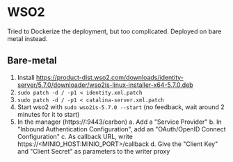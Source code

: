 # WSO2

Tried to Dockerize the deployment, but too complicated. Deployed on bare metal instead.

## Bare-metal

1. Install https://product-dist.wso2.com/downloads/identity-server/5.7.0/downloader/wso2is-linux-installer-x64-5.7.0.deb
2. `sudo patch -d / -p1 < identity.xml.patch`
3. `sudo patch -d / -p1 < catalina-server.xml.patch`
4. Start wso2 with `sudo wso2is-5.7.0 --start` (no feedback, wait around 2 minutes for it to start)
5. In the manager (https://<HOST>:9443/carbon)
    a. Add a "Service Provider"
    b. In "Inbound Authentication Configuration", add an "OAuth/OpenID Connect Configuration"
    c. As callback URL, write https://<MINIO_HOST:MINIO_PORT>/callback
    d. Give the "Client Key" and "Client Secret" as parameters to the writer proxy

